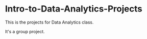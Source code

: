 # Intro-to-Data-Analytics-Projects

This is the projects for Data Analytics class.

It's a group project.
